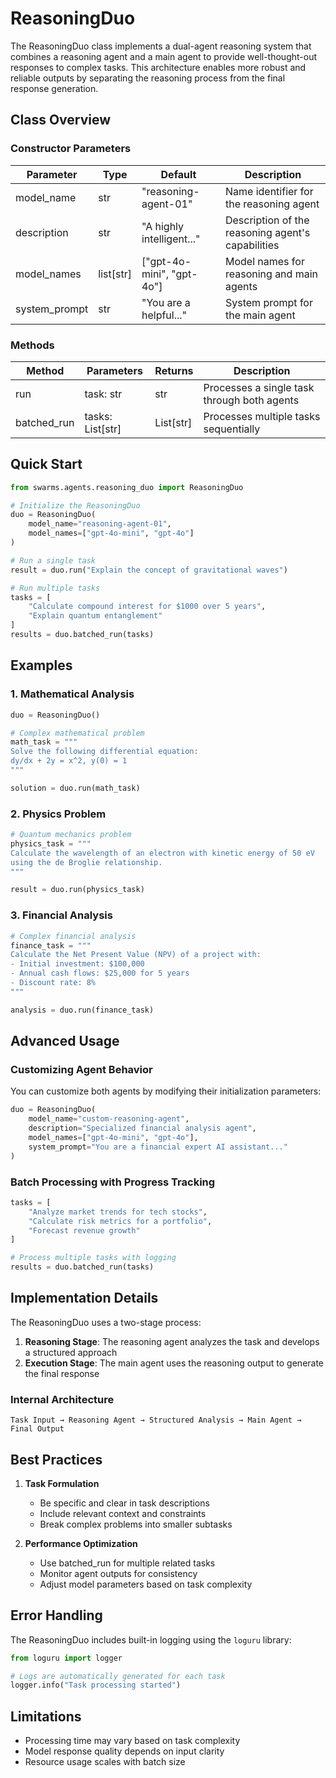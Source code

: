 # ReasoningDuo

The ReasoningDuo class implements a dual-agent reasoning system that combines a reasoning agent and a main agent to provide well-thought-out responses to complex tasks. This architecture enables more robust and reliable outputs by separating the reasoning process from the final response generation.

## Class Overview

### Constructor Parameters

| Parameter     | Type      | Default                   | Description                                       |
| ------------- | --------- | ------------------------- | ------------------------------------------------- |
| model_name    | str       | "reasoning-agent-01"      | Name identifier for the reasoning agent           |
| description   | str       | "A highly intelligent..." | Description of the reasoning agent's capabilities |
| model_names   | list[str] | ["gpt-4o-mini", "gpt-4o"] | Model names for reasoning and main agents         |
| system_prompt | str       | "You are a helpful..."    | System prompt for the main agent                  |

### Methods

| Method      | Parameters       | Returns   | Description                                 |
| ----------- | ---------------- | --------- | ------------------------------------------- |
| run         | task: str        | str       | Processes a single task through both agents |
| batched_run | tasks: List[str] | List[str] | Processes multiple tasks sequentially       |

## Quick Start

```python
from swarms.agents.reasoning_duo import ReasoningDuo

# Initialize the ReasoningDuo
duo = ReasoningDuo(
    model_name="reasoning-agent-01",
    model_names=["gpt-4o-mini", "gpt-4o"]
)

# Run a single task
result = duo.run("Explain the concept of gravitational waves")

# Run multiple tasks
tasks = [
    "Calculate compound interest for $1000 over 5 years",
    "Explain quantum entanglement"
]
results = duo.batched_run(tasks)
```

## Examples

### 1. Mathematical Analysis

```python
duo = ReasoningDuo()

# Complex mathematical problem
math_task = """
Solve the following differential equation:
dy/dx + 2y = x^2, y(0) = 1
"""

solution = duo.run(math_task)
```

### 2. Physics Problem

```python
# Quantum mechanics problem
physics_task = """
Calculate the wavelength of an electron with kinetic energy of 50 eV
using the de Broglie relationship.
"""

result = duo.run(physics_task)
```

### 3. Financial Analysis

```python
# Complex financial analysis
finance_task = """
Calculate the Net Present Value (NPV) of a project with:
- Initial investment: $100,000
- Annual cash flows: $25,000 for 5 years
- Discount rate: 8%
"""

analysis = duo.run(finance_task)
```

## Advanced Usage

### Customizing Agent Behavior

You can customize both agents by modifying their initialization parameters:

```python
duo = ReasoningDuo(
    model_name="custom-reasoning-agent",
    description="Specialized financial analysis agent",
    model_names=["gpt-4o-mini", "gpt-4o"],
    system_prompt="You are a financial expert AI assistant..."
)
```

### Batch Processing with Progress Tracking

```python
tasks = [
    "Analyze market trends for tech stocks",
    "Calculate risk metrics for a portfolio",
    "Forecast revenue growth"
]

# Process multiple tasks with logging
results = duo.batched_run(tasks)
```

## Implementation Details

The ReasoningDuo uses a two-stage process:

1. **Reasoning Stage**: The reasoning agent analyzes the task and develops a structured approach
2. **Execution Stage**: The main agent uses the reasoning output to generate the final response

### Internal Architecture

```
Task Input → Reasoning Agent → Structured Analysis → Main Agent → Final Output
```

## Best Practices

1. **Task Formulation**

   - Be specific and clear in task descriptions
   - Include relevant context and constraints
   - Break complex problems into smaller subtasks

2. **Performance Optimization**
   - Use batched_run for multiple related tasks
   - Monitor agent outputs for consistency
   - Adjust model parameters based on task complexity

## Error Handling

The ReasoningDuo includes built-in logging using the `loguru` library:

```python
from loguru import logger

# Logs are automatically generated for each task
logger.info("Task processing started")
```

## Limitations

- Processing time may vary based on task complexity
- Model response quality depends on input clarity
- Resource usage scales with batch size
